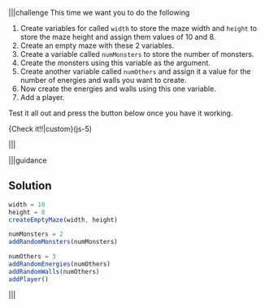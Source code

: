 |||challenge
This time we want you to do the following

1. Create variables for called `width` to store the maze width and `height` to store the maze height and assign them values of 10 and 8.
1. Create an empty maze with these 2 variables.
1. Create a variable called `numMonsters` to store the number of monsters.
1. Create the monsters using this variable as the argument.
1. Create another variable called `numOthers` and assign it a value for the number of energies and walls you want to create.
1. Now create the energies and walls using this one variable.
1. Add a player.

Test it all out and press the button below once you have it working.

{Check it!!|custom}(js-5)

|||


|||guidance
## Solution

```javascript
width = 10
height = 8
createEmptyMaze(width, height)

numMonsters = 2
addRandomMonsters(numMonsters)

numOthers = 3
addRandomEnergies(numOthers)
addRandomWalls(numOthers)
addPlayer()
```

|||